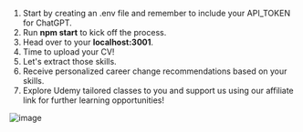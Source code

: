 1. Start by creating an .env file and remember to include your API_TOKEN for ChatGPT.
2. Run **npm start** to kick off the process.
3. Head over to your **localhost:3001**.
4. Time to upload your CV!
5. Let's extract those skills.
6. Receive personalized career change recommendations based on your skills.
7. Explore Udemy tailored classes to you and support us using our affiliate link for further learning opportunities!

![image](https://github.com/dedecastrobr/chat-cvt/assets/45521680/f427418d-948d-4906-95d4-51f65dc2f6ea)
